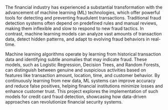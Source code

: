The financial industry has experienced a substantial transformation with the advancement of machine learning (ML) technologies, which offer powerful tools for detecting and preventing fraudulent transactions. Traditional fraud detection systems often depend on predefined rules and manual reviews, making them inflexible and slow to respond to new fraud tactics. In contrast, machine learning models can analyze vast amounts of transaction data, detect hidden patterns, and adapt to evolving fraud behaviors in real-time.

Machine learning algorithms operate by learning from historical transaction data and identifying subtle anomalies that may indicate fraud. These models, such as Logistic Regression, Decision Trees, and Random Forests, can distinguish between genuine and suspicious activities based on features like transaction amount, location, time, and customer behavior. By continuously learning from new data, ML systems can improve accuracy and reduce false positives, helping financial institutions minimize losses and enhance customer trust. This project explores the implementation of such models for credit card fraud detection, showcasing how data-driven approaches can revolutionize financial security systems.


                                                  
